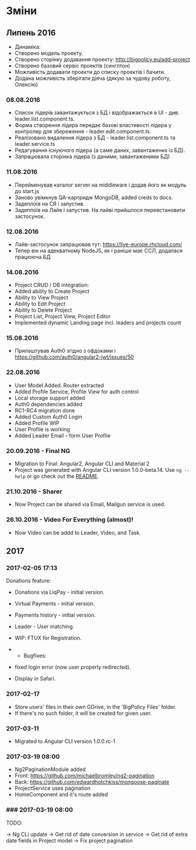 # Зміни

## Липень 2016

 * Динаміка:
 * Створено модель проекту.
 * Створено сторінку додавання проекту: http://bigpolicy.eu/add-project
 * Створено базовий сервіс проектів (синглтон)
 * Можливість додавати проекти до списку проектів і бачити.
 * Додана можливість зберігати діяча (дякую за чудову роботу, Олексію)

### 08.08.2016

 * Список лідерів завантажується з БД і відображається в UI - див. leader.list.component.ts.
 * Форма створення лідера передає базові властивості лідера у контролер для збереження - leader.edit.component.ts.
 * Реалізовано видалення лідера з БД - leader.list.component.ts та leader.service.ts
 * Редагування існуючого лідера (а саме даних, завантажених із БД).
 * Запрацювала сторінка лідера (з даними, завантаженими БД)

### 11.08.2016

 * Перейменував каталог server на middleware і додав його як модуль до start.js
 * Заново увімкнув QA-картридж MongoDB, added creds to docs.
 * Задеплоїв на СЯ і запустив.
 * Задеплоїв на Лайв і запустив. На лайві прийшлося перевстановити застосунок.

### 12.08.2016

 * Лайв-застосунок запрацював тут: https://live-europe.rhcloud.com/
 * Тепер він на адекватному NodeJS, як і раніше має ССЛ, додалася працююча БД

### 14.08.2016

 * Project CRUD / DB integration:
 * Added ability to Create Project
 * Ability to View Project
 * Ability to Edit Project
 * Ability to Delete Project
 * Project List, Project View, Project Editor
 * Implemented dynamic Landing page incl. leaders and projects count

### 15.08.2016

 * Прилаштував Auth0 згідно з офдоками і https://github.com/auth0/angular2-jwt/issues/50

### 22.08.2016

 * User Model Added. Router extracted
 * Added Profile Service, Profile View for auth control
 * Local storage support added
 * Auth0 dependencies added
 * RC1-RC4 migration done
 * Added Custom Auth0 Login
 * Added Profile WIP
 * User Profile is working
 * Added Leader Email - form User Profile

### 20.09.2016 - Final NG

 * Migration to Final: Angular2, Angular CLI and Material 2
 * Project was generated with Angular CLI version 1.0.0-beta.14. Use `ng --help` or go check out the [README](https://github.com/angular/angular-cli/blob/master/README.md).

### 21.10.2016 - Sharer

 * Now Project can be shared via Email, Mailgun service is used.

### 26.10.2016 - Video For Everything (almost)!

 * Now Video can be addd to Leader, Video, and Task.

## 2017

### 2017-02-05 17:13

Donations feature:

 * Donations via LiqPay - initial version.
 * Virtual Payments - initial version.
 * Payments history - initial version.
 * Leader - User matching.
 * WIP: FTUX for Registration.

 * * Bugfixes:

 * fixed login error (now user properly redirected).
 * Display in Safari.

### 2017-02-17

 * Store users' files in their own GDrive, in the 'BigPolicy Files' folder.
 * If there's no such folder, it will be created for given user.

### 2017-03-11

 * Migrated to Angular CLI version 1.0.0.rc-1

### 2017-03-19 08:00

 * Ng2PaginationModule added
  * Front: https://github.com/michaelbromley/ng2-pagination
  * Back: https://github.com/edwardhotchkiss/mongoose-paginate
 * ProjectService uses pagination
 * HomeComponent and it's route added

### ### 2017-03-19 08:00

TODO:

-> Ng CLi update
-> Get rid of date conversion in service
-> Get rid of extra date fields in Project model
-> Fix project pagination
